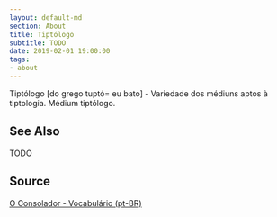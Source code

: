 ```yaml
---
layout: default-md
section: About
title: Tiptólogo
subtitle: TODO
date: 2019-02-01 19:00:00
tags:
- about
---
```


Tiptólogo [do grego tuptó= eu bato] - Variedade dos médiuns aptos à tiptologia. Médium tiptólogo.
 
## See Also
TODO

## Source
[O Consolador - Vocabulário (pt-BR)](http://www.oconsolador.com.br/linkfixo/vocabulario/principal.html)
